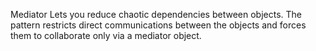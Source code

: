 Mediator 
Lets you reduce chaotic dependencies between objects. The pattern restricts direct communications between the objects and forces them to collaborate only via a mediator object.
